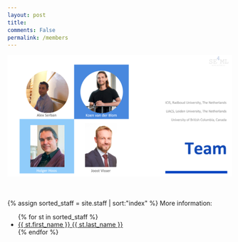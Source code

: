 ```yaml
---
layout: post
title:
comments: False
permalink: /members
---
```


<div>
  <img src="/assets/img/team.png" class="blog-image">
</div>

<br><br>
{% assign sorted_staff = site.staff | sort:"index" %}
More information:
<ul>
  {% for st in sorted_staff %}
    <li>
      <a href="{{st.webpage}}" target="_blank">{{ st.first_name }} {{ st.last_name }}</a>
    </li>
  {% endfor %}
</ul>